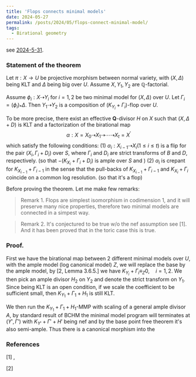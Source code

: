 ```yaml
---
title: 'Flops connects minimal models'
date: 2024-05-27
permalink: /posts/2024/05/flops-connect-minimal-model/
tags:
  - Birational geometry
---
```


see [2024-5-31](_posts/2023.10.14.pdf).
### Statement of the theorem

Let $\pi:X \to U$ be projective morphism between normal variety, with $(X,\Delta)$ being KLT and $\Delta$ being big over $U$. Assume $X,Y_1,Y_2$ are $\mathbb{Q}$-factorial.

Assume $\phi_i:X  \dashrightarrow Y_i$ for $i = 1,2$ be two minimal model for $(X,\Delta)$ over $U$. Let $\Gamma_i  = (\phi_i)_* \Delta$. Then $Y_1 \dashrightarrow Y_2$ is a composition of $(K_{Y_i}+\Gamma_i)$-flop over $U$. 

To be more precise, there exist an effective $\mathbf{Q}$-divisor $H$ on $X$ such that $(X, \Delta+D)$ is KLT and a factorization of the birational map 
$$\alpha : X=X_0 \dashrightarrow X_1 \dashrightarrow \cdots \dashrightarrow X_t=X^{\prime} $$
which satisfy the following conditions:
(1) $\alpha_i: X_{i-1} \dashrightarrow X_i(1 \leq i \leq t)$ is a flip for the pair $\left(X_i, \Gamma_i+D_i\right)$ over $S$, where $\Gamma_i$ and $D_i$ are strict transforms of $B$ and $D$, respectively. (so that $-(K_{X_i}+\Gamma_i+D_i)$ is ample over $S$ and ) 
(2) $\alpha_i$ is crepant for $K_{X_{i-1}}+\Gamma_{i-1}$ in the sense that the pull-backs of $K_{X_{i-1}}+\Gamma_{i-1}$ and $K_{X_i}+\Gamma_i$ coincide on a common log resolution. (so that it's a flop)


Before proving the theorem. Let me make few remarks:

> Remark 1. Flops are simplest isomorphism in codimension 1, and it will preserve many nice properties, therefore two minimal models are connected in a simpest way.

> Remark 2. It's conjectured to be true w/o the nef assumption see [1]. And it has been proved that in the toric case this is true.

### Proof. 

First we have the birational map between 2 different minimal models over $U$, with the ample model (log canonical model) $Z$, we will replace the base by the ample model, by [2, Lemma 3.6.5.] we have $K_{Y_i} + \Gamma_i\equiv_Z 0, \quad i = 1,2$. We then pick an ample divisor $H_2$ on $Y_2$ and denote the strict transform on $Y_1$. Since being KLT is an open condition, if we scale the coefficient to be sufficient small, then $K_{Y_1} + \Gamma_1 +H_1$ is still KLT.

We then run the $K_{Y_1} + \Gamma_1 + H_1$-MMP with scaling of a general ample divisor $A$, by standard result of BCHM the minimal model program will terminates at $(Y', \Gamma')$ with $K_{Y'} + \Gamma' + H'$ being nef and by the base point free theorem it's also semi-ample. Thus there is a canonical morphism into the 


### References
[1] ,

[2] 

